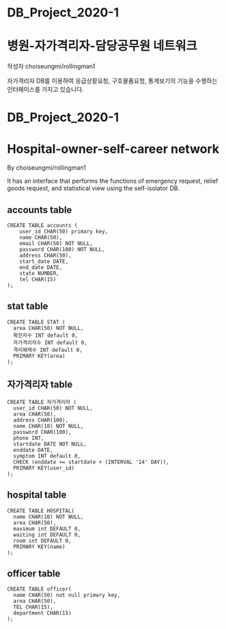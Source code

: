 # DB_Project_2020-1
# 병원-자가격리자-담당공무원 네트워크
작성자 choiseungmi/rollingman1

자가격리자 DB를 이용하여 응급상황요청, 구호물품요청, 통계보기의 기능을 수행하는 인터페이스를 가지고 있습니다.

# DB_Project_2020-1
# Hospital-owner-self-career network
By choiseungmi/rollingman1

It has an interface that performs the functions of emergency request, relief goods request, and statistical view using the self-isolator DB.

accounts table
---------------
```
CREATE TABLE accounts (
	user_id	CHAR(50) primary key,
	name CHAR(50),
	email CHAR(50) NOT NULL,
	password CHAR(100) NOT NULL,
	address CHAR(50),
	start_date DATE,
	end_date DATE,
	state NUMBER,
	tel CHAR(15)
);
```
stat table
---------------
```
CREATE TABLE STAT (
  area CHAR(50) NOT NULL,
  확진자수 INT default 0,
  자가격리자수 INT default 0,
  격리해제수 INT default 0,
  PRIMARY KEY(area)
);
```
자가격리자 table
---------------
```
CREATE TABLE 자가격리자 (
  user_id CHAR(50) NOT NULL,
  area CHAR(50),
  address CHAR(100),
  name CHAR(10) NOT NULL,
  password CHAR(100),
  phone INT,
  startdate DATE NOT NULL,
  enddate DATE,
  symptom INT default 0,
  CHECK (enddate >= startdate + (INTERVAL '14' DAY)),
  PRIMARY KEY(user_id)
);
```
hospital table
---------------
```
CREATE TABLE HOSPITAL(
  name CHAR(10) NOT NULL,
  area CHAR(50),
  maximum int DEFAULT 0,
  waiting int DEFAULT 0,
  room int DEFAULT 0,
  PRIMARY KEY(name)
);
```
officer table
---------------
```
CREATE TABLE officer(
  name CHAR(50) not null primary key,
  area CHAR(50),
  TEL CHAR(15),
  department CHAR(15)
);
```
